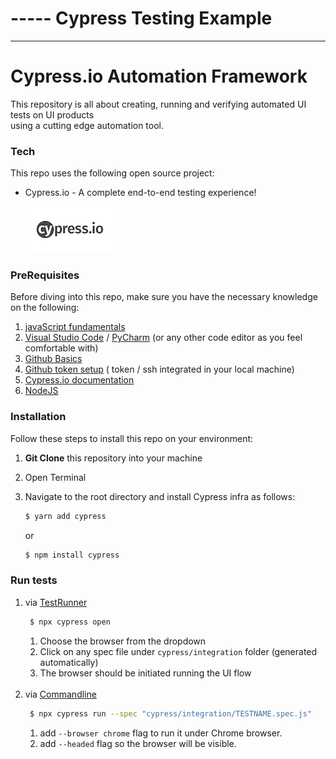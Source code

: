 # ----- Cypress Testing Example

-----------------------------------
# Cypress.io Automation Framework


This repository is all about creating, running and verifying automated UI tests on UI products <br>
using a cutting edge automation tool.

### Tech

This repo uses the following open source project:

* Cypress.io - A complete end-to-end testing experience!

  [![Cypress.io](./images/cypressLogo.png)](http://cypress.io/)

### PreRequisites

Before diving into this repo, make sure you have the necessary knowledge on the following:

1. [javaScript fundamentals](https://javascript.info/first-steps)
2. [Visual Studio Code](https://code.visualstudio.com/) / [PyCharm](https://www.jetbrains.com/pycharm/) (or any other
   code editor as you feel comfortable with)
3. [Github Basics](https://product.hubspot.com/blog/git-and-github-tutorial-for-beginners)
4. [Github token setup](https://help.github.com/en/github/authenticating-to-github/creating-a-personal-access-token-for-the-command-line) (
   token / ssh integrated in your local machine)
5. [Cypress.io documentation](https://docs.cypress.io/guides/overview/why-cypress.html#In-a-nutshell)
6. [NodeJS](https://nodejs.org/en/download/)

### Installation

Follow these steps to install this repo on your environment:

1. **Git Clone** this repository into your machine
2. Open Terminal
3. Navigate to the root directory and install Cypress infra as follows:

    ```sh 
    $ yarn add cypress
    ```
   or
    ```sh 
    $ npm install cypress
    ```

### Run tests
1. via [TestRunner](https://docs.cypress.io/guides/core-concepts/test-runner)
   ```sh 
    $ npx cypress open
   ```
   1. Choose the browser from the dropdown 
   2. Click on any spec file under `cypress/integration` folder (generated automatically)
   3. The browser should be initiated running the UI flow 
   <br><br>
2. via [Commandline](https://docs.cypress.io/guides/guides/command-line)
   ```sh 
    $ npx cypress run --spec "cypress/integration/TESTNAME.spec.js"
   ```
   1. add `--browser chrome` flag to run it under Chrome browser.
   2. add `--headed` flag so the browser will be visible. 
